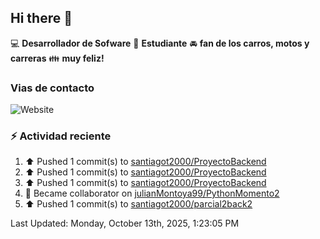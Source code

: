 ## Hi there 👋

:computer: **Desarrollador de Sofware**
:pencil: **Estudiante**
:oncoming_automobile: **fan de los carros, motos y carreras**
:family: **muy feliz!**

### Vias de contacto
![Website](https://img.shields.io/website?url=https%3A%2F%2Fgithub.com%2Fsantiagot2000)

### :zap: Actividad reciente
<!--RECENT_ACTIVITY:start-->
1. ⬆️ Pushed 1 commit(s) to [santiagot2000/ProyectoBackend](https://github.com/santiagot2000/ProyectoBackend)<br>
2. ⬆️ Pushed 1 commit(s) to [santiagot2000/ProyectoBackend](https://github.com/santiagot2000/ProyectoBackend)<br>
3. ⬆️ Pushed 1 commit(s) to [santiagot2000/ProyectoBackend](https://github.com/santiagot2000/ProyectoBackend)<br>
4. 🤝 Became collaborator on [julianMontoya99/PythonMomento2](https://github.com/julianMontoya99/PythonMomento2)<br>
5. ⬆️ Pushed 1 commit(s) to [santiagot2000/parcial2back2](https://github.com/santiagot2000/parcial2back2)<br>
<!--RECENT_ACTIVITY:end-->
<!--RECENT_ACTIVITY:last_update-->
Last Updated: Monday, October 13th, 2025, 1:23:05 PM
<!--RECENT_ACTIVITY:last_update_end-->
